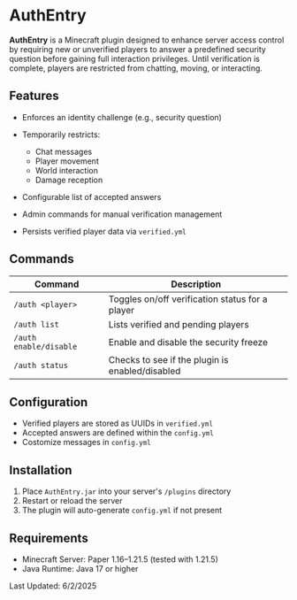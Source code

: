 # AuthEntry

**AuthEntry** is a Minecraft plugin designed to enhance server access control by requiring new or unverified players to answer a predefined security question before gaining full interaction privileges. Until verification is complete, players are restricted from chatting, moving, or interacting.

## Features

- Enforces an identity challenge (e.g., security question)
- Temporarily restricts:
  - Chat messages
  - Player movement
  - World interaction
  - Damage reception
    
- Configurable list of accepted answers
- Admin commands for manual verification management
- Persists verified player data via `verified.yml`


## Commands

| Command                      | Description                                       |
|-----------------------------|---------------------------------------------------|
| `/auth <player>`            | Toggles on/off verification status for a player  |
| `/auth list`              | Lists verified and pending players               |
| `/auth enable/disable`      | Enable and disable the security freeze           |
| `/auth status`              | Checks to see if the plugin is enabled/disabled  |

## Configuration

- Verified players are stored as UUIDs in `verified.yml`
- Accepted answers are defined within the `config.yml`
- Costomize messages in `config.yml`

## Installation

1. Place `AuthEntry.jar` into your server's `/plugins` directory
2. Restart or reload the server
3. The plugin will auto-generate `config.yml` if not present

## Requirements
- Minecraft Server: Paper 1.16–1.21.5 (tested with 1.21.5)
- Java Runtime: Java 17 or higher

Last Updated: 6/2/2025

